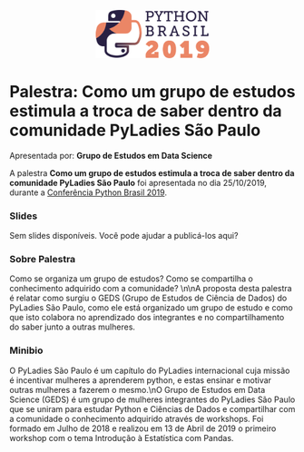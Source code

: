 <p align="center"><img src="../../logo_python_brasil_2019-01.svg" width="200"></p>

# Palestra: Como um grupo de estudos estimula a troca de saber dentro da comunidade PyLadies São Paulo
Apresentada por: **Grupo de Estudos em Data Science**


A palestra **Como um grupo de estudos estimula a troca de saber dentro da comunidade PyLadies São Paulo** foi apresentada no dia 25/10/2019, durante a [Conferência Python Brasil 2019](http://2019.pythonbrasil.org.br).



### Slides

Sem slides disponíveis. Você pode ajudar a publicá-los aqui?



### Sobre Palestra
Como se organiza um grupo de estudos? Como se compartilha o conhecimento adquirido com a comunidade? \n\nA proposta desta palestra é relatar como surgiu o GEDS (Grupo de Estudos de Ciência de Dados) do PyLadies São Paulo, como ele está organizado um grupo de estudo e como que isto colabora no aprendizado dos integrantes e no compartilhamento do saber junto a outras mulheres.



### Minibio
O PyLadies São Paulo é um capítulo do PyLadies internacional cuja missão é incentivar mulheres a aprenderem python, e estas ensinar e motivar outras mulheres a fazerem o mesmo.\nO Grupo de Estudos em Data Science (GEDS) é um grupo de mulheres integrantes do PyLadies São Paulo que se uniram para estudar Python e Ciências de Dados e compartilhar com a comunidade o conhecimento adquirido através de workshops. Foi formado em Julho de 2018 e realizou em 13 de Abril de 2019 o primeiro workshop com o tema Introdução à Estatística com Pandas.


